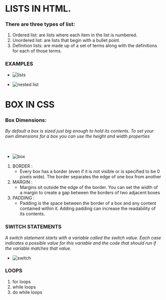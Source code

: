 # LISTS IN HTML.

### There are three types of list:
1. Ordered list:  are lists where each item in the list is
numbered.
2. Unordered list: are lists that begin with a bullet point.
3. Definition lists: are made up of a set of terms along with the
definitions for each of those terms.

### **EXAMPLES**
* ![lists](https://wpastra.com/wp-content/uploads/2017/11/bullet-lists-code.png)

* ![nested list](https://3.bp.blogspot.com/-2_USZ5rtXcs/WGu9UfUQi0I/AAAAAAAAD4I/h24vORhOyJs2SDEamF1anXn_fOQrq2dVwCEw/s1600/4.PNG)

# BOX IN CSS

### Box Dimensions:
*By default a box is sized just big
enough to hold its contents. To
set your own dimensions for a
box you can use the height and
width properties*
<br>
<br>
<br>

* ![box](https://hackernoon.com/hn-images/1*2jZwpWH9XO_QllhEpyGqMA.png)

1. BORDER : 
    * Every box has a border (even if
it is not visible or is specified to
be 0 pixels wide). The border
separates the edge of one box
from another
2. MARGIN :
    * Margins sit outside the edge
of the border. You can set the
width of a margin to create a
gap between the borders of two
adjacent boxes
3. PADDING :
    * Padding is the space between
the border of a box and any
content contained within it.
Adding padding can increase the
readability of its contents.


### SWITCH STATEMENTS 
 *A switch statement starts with a
variable called the switch value.
Each case indicates a possible
value for this variable and the
code that should run if the
variable matches that value.*

* ![switch](https://miro.medium.com/max/762/1*0KACYGFFuTfXQcVpL70CeA.png)

### LOOPS
1. for loops
2. while loops
3. do while loops
